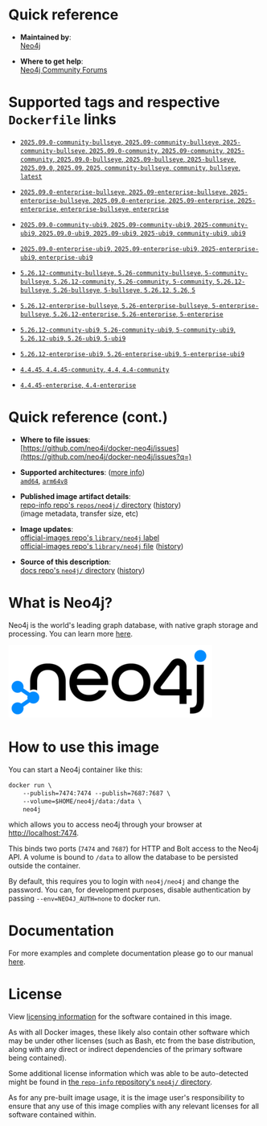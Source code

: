 <!--

********************************************************************************

WARNING:

    DO NOT EDIT "neo4j/README.md"

    IT IS AUTO-GENERATED

    (from the other files in "neo4j/" combined with a set of templates)

********************************************************************************

-->

# Quick reference

-	**Maintained by**:  
	[Neo4j](https://github.com/neo4j/docker-neo4j)

-	**Where to get help**:  
	[Neo4j Community Forums](https://community.neo4j.com)

# Supported tags and respective `Dockerfile` links

-	[`2025.09.0-community-bullseye`, `2025.09-community-bullseye`, `2025-community-bullseye`, `2025.09.0-community`, `2025.09-community`, `2025-community`, `2025.09.0-bullseye`, `2025.09-bullseye`, `2025-bullseye`, `2025.09.0`, `2025.09`, `2025`, `community-bullseye`, `community`, `bullseye`, `latest`](https://github.com/neo4j/docker-neo4j-publish/blob/31cca81e274ab0d5785a97d72b712ef563ab5b2d/2025.09.0/bullseye/community/Dockerfile)

-	[`2025.09.0-enterprise-bullseye`, `2025.09-enterprise-bullseye`, `2025-enterprise-bullseye`, `2025.09.0-enterprise`, `2025.09-enterprise`, `2025-enterprise`, `enterprise-bullseye`, `enterprise`](https://github.com/neo4j/docker-neo4j-publish/blob/31cca81e274ab0d5785a97d72b712ef563ab5b2d/2025.09.0/bullseye/enterprise/Dockerfile)

-	[`2025.09.0-community-ubi9`, `2025.09-community-ubi9`, `2025-community-ubi9`, `2025.09.0-ubi9`, `2025.09-ubi9`, `2025-ubi9`, `community-ubi9`, `ubi9`](https://github.com/neo4j/docker-neo4j-publish/blob/31cca81e274ab0d5785a97d72b712ef563ab5b2d/2025.09.0/ubi9/community/Dockerfile)

-	[`2025.09.0-enterprise-ubi9`, `2025.09-enterprise-ubi9`, `2025-enterprise-ubi9`, `enterprise-ubi9`](https://github.com/neo4j/docker-neo4j-publish/blob/31cca81e274ab0d5785a97d72b712ef563ab5b2d/2025.09.0/ubi9/enterprise/Dockerfile)

-	[`5.26.12-community-bullseye`, `5.26-community-bullseye`, `5-community-bullseye`, `5.26.12-community`, `5.26-community`, `5-community`, `5.26.12-bullseye`, `5.26-bullseye`, `5-bullseye`, `5.26.12`, `5.26`, `5`](https://github.com/neo4j/docker-neo4j-publish/blob/8f0870e5f119fd84d53978ddf9c70aa442b74db8/5.26.12/bullseye/community/Dockerfile)

-	[`5.26.12-enterprise-bullseye`, `5.26-enterprise-bullseye`, `5-enterprise-bullseye`, `5.26.12-enterprise`, `5.26-enterprise`, `5-enterprise`](https://github.com/neo4j/docker-neo4j-publish/blob/8f0870e5f119fd84d53978ddf9c70aa442b74db8/5.26.12/bullseye/enterprise/Dockerfile)

-	[`5.26.12-community-ubi9`, `5.26-community-ubi9`, `5-community-ubi9`, `5.26.12-ubi9`, `5.26-ubi9`, `5-ubi9`](https://github.com/neo4j/docker-neo4j-publish/blob/8f0870e5f119fd84d53978ddf9c70aa442b74db8/5.26.12/ubi9/community/Dockerfile)

-	[`5.26.12-enterprise-ubi9`, `5.26-enterprise-ubi9`, `5-enterprise-ubi9`](https://github.com/neo4j/docker-neo4j-publish/blob/8f0870e5f119fd84d53978ddf9c70aa442b74db8/5.26.12/ubi9/enterprise/Dockerfile)

-	[`4.4.45`, `4.4.45-community`, `4.4`, `4.4-community`](https://github.com/neo4j/docker-neo4j-publish/blob/ad97122c1c0883832851bf30d1cddc51ee5bafb3/4.4.45/bullseye/community/Dockerfile)

-	[`4.4.45-enterprise`, `4.4-enterprise`](https://github.com/neo4j/docker-neo4j-publish/blob/ad97122c1c0883832851bf30d1cddc51ee5bafb3/4.4.45/bullseye/enterprise/Dockerfile)

# Quick reference (cont.)

-	**Where to file issues**:  
	[https://github.com/neo4j/docker-neo4j/issues](https://github.com/neo4j/docker-neo4j/issues?q=)

-	**Supported architectures**: ([more info](https://github.com/docker-library/official-images#architectures-other-than-amd64))  
	[`amd64`](https://hub.docker.com/r/amd64/neo4j/), [`arm64v8`](https://hub.docker.com/r/arm64v8/neo4j/)

-	**Published image artifact details**:  
	[repo-info repo's `repos/neo4j/` directory](https://github.com/docker-library/repo-info/blob/master/repos/neo4j) ([history](https://github.com/docker-library/repo-info/commits/master/repos/neo4j))  
	(image metadata, transfer size, etc)

-	**Image updates**:  
	[official-images repo's `library/neo4j` label](https://github.com/docker-library/official-images/issues?q=label%3Alibrary%2Fneo4j)  
	[official-images repo's `library/neo4j` file](https://github.com/docker-library/official-images/blob/master/library/neo4j) ([history](https://github.com/docker-library/official-images/commits/master/library/neo4j))

-	**Source of this description**:  
	[docs repo's `neo4j/` directory](https://github.com/docker-library/docs/tree/master/neo4j) ([history](https://github.com/docker-library/docs/commits/master/neo4j))

# What is Neo4j?

Neo4j is the world's leading graph database, with native graph storage and processing. You can learn more [here](http://neo4j.com/developer).

![logo](https://raw.githubusercontent.com/docker-library/docs/56823e63d5b6dd7ddbb9d5d3c4a8947778055d8e/neo4j/logo.png)

# How to use this image

You can start a Neo4j container like this:

```console
docker run \
    --publish=7474:7474 --publish=7687:7687 \
    --volume=$HOME/neo4j/data:/data \
    neo4j
```

which allows you to access neo4j through your browser at [http://localhost:7474](http://localhost:7474).

This binds two ports (`7474` and `7687`) for HTTP and Bolt access to the Neo4j API. A volume is bound to `/data` to allow the database to be persisted outside the container.

By default, this requires you to login with `neo4j/neo4j` and change the password. You can, for development purposes, disable authentication by passing `--env=NEO4J_AUTH=none` to docker run.

# Documentation

For more examples and complete documentation please go to our manual [here](http://neo4j.com/docs/operations-manual/current/deployment/single-instance/docker/).

# License

View [licensing information](https://neo4j.com/licensing) for the software contained in this image.

As with all Docker images, these likely also contain other software which may be under other licenses (such as Bash, etc from the base distribution, along with any direct or indirect dependencies of the primary software being contained).

Some additional license information which was able to be auto-detected might be found in [the `repo-info` repository's `neo4j/` directory](https://github.com/docker-library/repo-info/tree/master/repos/neo4j).

As for any pre-built image usage, it is the image user's responsibility to ensure that any use of this image complies with any relevant licenses for all software contained within.
